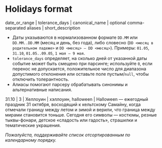 # Holidays format

date_or_range | tolerance_days | canonical_name | optional comma-separated aliases | short_description

- Даты указываются в нормализованном формате `DD.MM` или `DD.MM..DD.MM` (месяц и день, без года), либо словесно (`DD <месяц в родительном падеже>` и `DD <месяц> – DD <месяц>`). Примеры: `01.05`, `31.10`, `01.05..09.05`, `1 мая – 9 мая`.
- `tolerance_days` определяет, на сколько дней от указанной даты событие может быть смещено при парсинге; используйте `0`, если перенос не допускается, положительное число для диапазона допустимого отклонения или оставьте поле пустым/`null`, чтобы отключить толерантность.
- Алиасы помогают парсеру обрабатывать синонимы и альтернативные написания.

31.10 | 3 | Хеллоуин | хэллоуин, halloween | Halloween — ежегодный праздник 31 октября, восходящий к кельтскому Самайну, когда отмечали границу между летом и зимой и верили, что граница между мирами становится тоньше. Сегодня его символы — костюмы, резные тыквы-фонари, детское «сладость или гадость», страшилки и тематические украшения.

_Пожалуйста, поддерживайте список отсортированным по календарному порядку._
